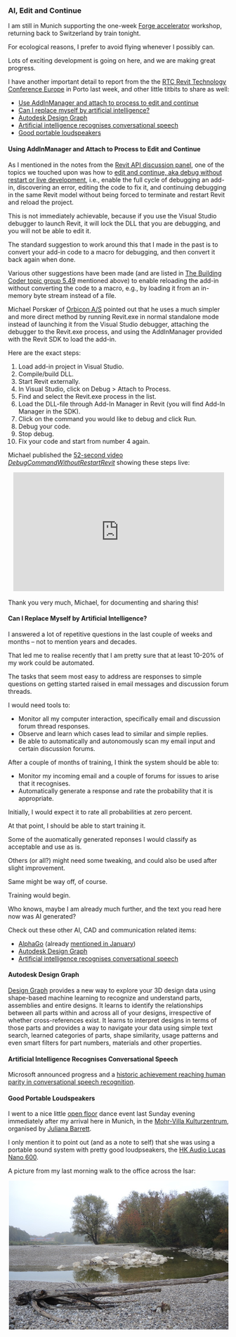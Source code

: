 <head>
<title>The Building Coder</title>
<meta http-equiv="Content-Type" content="text/html; charset=utf-8"/>
<link rel="stylesheet" type="text/css" href="3dwc.css"/>
<script src="https://cdn.rawgit.com/google/code-prettify/master/loader/run_prettify.js?autoload=true" defer="defer"></script>
</head>

<!---

- Michael Porskær of [Orbicon A/S](http://www.orbicon.dk)

- Historic Achievement: Microsoft researchers reach human parity in conversational speech recognition
http://blogs.microsoft.com/next/2016/10/18/historic-achievement-microsoft-researchers-reach-human-parity-conversational-speech-recognition/#c4Eb3dzo3TjivSZY.99
  http://blogs.microsoft.com/next/2016/10/18/historic-achievement-microsoft-researchers-reach-human-parity-conversational-speech-recognition/#sm.0000otuyxfvc7fj810qiwj3udx94g
  
- portable sound system with really good loudpseakers: HK Audio Lucas Nano 600 eur 1300 -- http://hkaudio.com/products.php?id=414

- http://www.moving-awareness.com -- open floor wave # mohr–villa gewölbesaal, situlistraße 73, 80939 münchen, in der mohr–villa in münchen freimann, u6 r garching bis freimann, dann der beschilderung folgen, zu fuß ca. 5 minuten,


<code></code>

AI, Edit and Continue #RTCEUR @RTCEvents @AutodeskForge #revitapi @AutodeskRevit #aec #bim

I am still in Munich supporting the one-week Forge accelerator workshop, returning back to Switzerland by train tonight. For ecological reasons, I prefer to avoid flying whenever I possibly can. Lots of exciting development is going on here, and we are making great progress. I have another important detail to report from the the RTC Revit Technology Conference Europe in Porto last week, and other little titbits to share as well
&ndash; Use AddInManager and attach to process to edit and continue
&ndash; Can I replace myself by artificial intelligence?
&ndash; Autodesk Design Graph
&ndash; Artificial intelligence recognises conversational speech
&ndash; Good portable loudspeakers...

-->

### AI, Edit and Continue

I am still in Munich supporting the
one-week [Forge accelerator](http://autodeskcloudaccelerator.com) workshop,
returning back to Switzerland by train tonight.

For ecological reasons, I prefer to avoid flying whenever I possibly can.

Lots of exciting development is going on here, and we are making great progress.

I have another important detail to report from the
the [RTC Revit Technology Conference Europe](http://www.rtcevents.com/rtc2016eur) in
Porto last week, and other little titbits to share as well:

- [Use AddInManager and attach to process to edit and continue](#2)
- [Can I replace myself by artificial intelligence?](#3)
- [Autodesk Design Graph](#4)
- [Artificial intelligence recognises conversational speech](#5)
- [Good portable loudspeakers](#6)


#### <a name="2"></a>Using AddInManager and Attach to Process to Edit and Continue


As I mentioned in the notes from
the [Revit API discussion panel](http://thebuildingcoder.typepad.com/blog/2016/10/rtc-revit-api-panel-idea-station-edit-and-continue.html),
one of the topics we touched upon was how
to [edit and continue, aka debug without restart or live development](http://thebuildingcoder.typepad.com/blog/about-the-author.html#5.49),
i.e., enable the full cycle of debugging an add-in, discovering an error, editing the code to fix it, and continuing debugging in the same Revit model without being forced to terminate and restart Revit and reload the project.

This is not immediately achievable, because if you use the Visual Studio debugger to launch Revit, it will lock the DLL that you are debugging, and you will not be able to edit it.

The standard suggestion to work around this that I made in the past is to convert your add-in code to a macro for debugging, and then convert it back again when done.

Various other suggestions have been made (and are listed in [The Building Coder topic group 5.49](http://thebuildingcoder.typepad.com/blog/about-the-author.html#5.49) mentioned above) to enable reloading the add-in without converting the code to a macro, e.g., by loading it from an in-memory byte stream instead of a file.

Michael Porskær of [Orbicon A/S](http://www.orbicon.dk) pointed out that he uses a much simpler and more direct method by running Revit.exe in normal standalone mode instead of launching it from the Visual Studio debugger, attaching the debugger to the Revit.exe process, and using the AddInManager provided with the Revit SDK to load the add-in.

Here are the exact steps:

1. Load add-in project in Visual Studio.
2. Compile/build DLL.
3. Start Revit externally.
4. In Visual Studio, click on Debug &gt; Attach to Process.
5. Find and select the Revit.exe process in the list.
6. Load the DLL-file through Add-In Manager in Revit (you will find Add-In Manager in the SDK).
7. Click on the command you would like to debug and click Run.
8. Debug your code.
9. Stop debug.
10. Fix your code and start from number 4 again.

Michael published the [52-second video *DebugCommandWithoutRestartRevit*](https://youtu.be/I3NA2VUB8Hc) showing these steps live:

<center>
<iframe width="480" height="270" src="https://www.youtube.com/embed/I3NA2VUB8Hc?rel=0" frameborder="0" allowfullscreen></iframe>
</center>

Thank you very much, Michael, for documenting and sharing this!


#### <a name="3"></a>Can I Replace Myself by Artificial Intelligence?

I answered a lot of repetitive questions in the last couple of weeks and months &ndash; not to mention years and decades.

That led me to realise recently that I am pretty sure that at least 10-20% of my work could be automated.

The tasks that seem most easy to address are responses to simple questions on getting started raised in email messages and discussion forum threads.

I would need tools to:

- Monitor all my computer interaction, specifically email and discussion forum thread responses.
- Observe and learn which cases lead to similar and simple replies.
- Be able to automatically and autonomously scan my email input and certain discussion forums.

After a couple of months of training, I think the system should be able to:

- Monitor my incoming email and a couple of forums for issues to arise that it recognises.
- Automatically generate a response and rate the probability that it is appropriate.

Initially, I would expect it to rate all probabilities at zero percent.

At that point, I should be able to start training it.

Some of the auomatically generated reponses I would classify as acceptable and use as is.

Others (or all?) might need some tweaking, and could also be used after slight improvement.

Same might be way off, of course.

Training would begin.

Who knows, maybe I am already much further, and the text you read here now was AI generated?

Check out these other AI, CAD and communication related items:

- [AlphaGo](https://en.wikipedia.org/wiki/AlphaGo) (already [mentioned in January](http://thebuildingcoder.typepad.com/blog/2016/01/bim-programming-madrid-and-spanish-connectivity.html#7))
- [Autodesk Design Graph](#4)
- [Artificial intelligence recognises conversational speech](#5)


#### <a name="4"></a>Autodesk Design Graph

[Design Graph](https://dg.autodesk.com) provides a new way to explore your 3D design data using shape-based machine learning to recognize and understand parts, assemblies and entire designs. It learns to identify the relationships between all parts within and across all of your designs, irrespective of whether cross-references exist. It learns to interpret designs in terms of those parts and provides a way to navigate your data using simple text search, learned categories of parts, shape similarity, usage patterns and even smart filters for part numbers, materials and other properties.


#### <a name="5"></a>Artificial Intelligence Recognises Conversational Speech

Microsoft announced progress and
a [historic achievement reaching human parity in conversational speech recognition](http://blogs.microsoft.com/next/2016/10/18/historic-achievement-microsoft-researchers-reach-human-parity-conversational-speech-recognition).

#### <a name="6"></a>Good Portable Loudspeakers

I went to a nice little [open floor](http://openfloor.org/) dance event last Sunday evening immediately after my arrival here in Munich, in
the [Mohr-Villa Kulturzentrum](http://www.mohr-villa.de/), organised
by [Juliana Barrett](http://www.moving-awareness.com).

I only mention it to point out (and as a note to self) that she was using a portable sound system with pretty good loudpseakers,
the [HK Audio Lucas Nano 600](http://hkaudio.com/products.php?id=414).

A picture from my last morning walk to the office across the Isar:

<center>
<a href="https://flic.kr/s/aHskKjyb4g"><img src="img/789_500.jpg" alt="Isar" width="500"></a>
</center>
